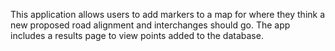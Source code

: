 This application allows users to add markers to a map for where they think a new proposed road alignment and interchanges should go. 
The app includes a results page to view points added to the database.
